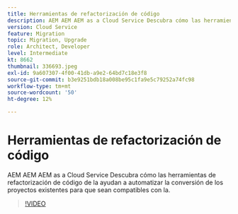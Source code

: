 ```yaml
---
title: Herramientas de refactorización de código
description: AEM AEM AEM as a Cloud Service Descubra cómo las herramientas de refactorización de código de la ayudan a automatizar la conversión de los proyectos existentes para que sean compatibles con la.
version: Cloud Service
feature: Migration
topic: Migration, Upgrade
role: Architect, Developer
level: Intermediate
kt: 8662
thumbnail: 336693.jpeg
exl-id: 9a607307-4f00-41db-a9e2-64bd7c18e3f8
source-git-commit: b3e9251bdb18a008be95c1fa9e5c79252a74fc98
workflow-type: tm+mt
source-wordcount: '50'
ht-degree: 12%

---
```


# Herramientas de refactorización de código

AEM AEM AEM as a Cloud Service Descubra cómo las herramientas de refactorización de código de la ayudan a automatizar la conversión de los proyectos existentes para que sean compatibles con la.

>[!VIDEO](https://video.tv.adobe.com/v/336693?quality=12&learn=on)
